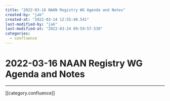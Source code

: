 ```yaml
---
title: "2022-03-16 NAAN Registry WG Agenda and Notes"
created-by: "jak"
created-at: "2022-03-14 12:55:40.541"
last-modified-by: "jak"
last-modified-at: "2022-03-24 09:59:57.539"
categories:
  - confluence
---
```


# 2022-03-16 NAAN Registry WG Agenda and Notes


---

[[category.confluence]]
